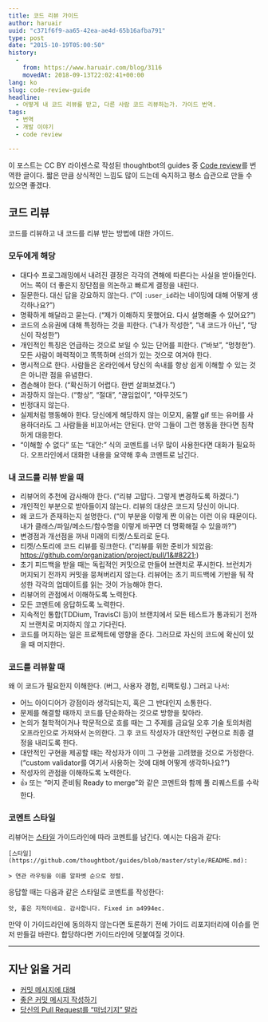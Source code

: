 ```yaml
---
title: 코드 리뷰 가이드
author: haruair
uuid: "c371f6f9-aa65-42ea-ae4d-65b16afba791"
type: post
date: "2015-10-19T05:00:50"
history:
  - 
    from: https://www.haruair.com/blog/3116
    movedAt: 2018-09-13T22:02:41+00:00
lang: ko
slug: code-review-guide
headline:
  - 어떻게 내 코드 리뷰를 받고, 다른 사람 코드 리뷰하는가. 가이드 번역.
tags:
  - 번역
  - 개발 이야기
  - code review

---
```

이 포스트는 CC BY 라이센스로 작성된 thoughtbot의 guides 중 [Code review][1]를 번역한 글이다. 짧은 만큼 상식적인 느낌도 많이 드는데 숙지하고 평소 습관으로 만들 수 있으면 좋겠다.

## 코드 리뷰

코드를 리뷰하고 내 코드를 리뷰 받는 방법에 대한 가이드.

### 모두에게 해당

  * 대다수 프로그래밍에서 내려진 결정은 각각의 견해에 따른다는 사실을 받아들인다. 어느 쪽이 더 좋은지 장단점을 의논하고 빠르게 결정을 내린다.
  * 질문한다. 대신 답을 강요하지 않는다. (&#8220;이 `:user_id`라는 네이밍에 대해 어떻게 생각하나요?&#8221;)
  * 명확하게 해달라고 묻는다. (&#8220;제가 이해하지 못했어요. 다시 설명해줄 수 있어요?&#8221;)
  * 코드의 소유권에 대해 특정하는 것을 피한다. (&#8220;내가 작성한&#8221;, &#8220;내 코드가 아닌&#8221;, &#8220;당신이 작성한&#8221;)
  * 개인적인 특징은 언급하는 것으로 보일 수 있는 단어를 피한다. (&#8220;바보&#8221;, &#8220;멍청한&#8221;). 모든 사람이 매력적이고 똑똑하며 선의가 있는 것으로 여겨야 한다.
  * 명시적으로 한다. 사람들은 온라인에서 당신의 속내를 항상 쉽게 이해할 수 있는 것은 아니란 점을 유념한다.
  * 겸손해야 한다. (&#8220;확신하기 어렵다. 한번 살펴보겠다.&#8221;)
  * 과장하지 않는다. (&#8220;항상&#8221;, &#8220;절대&#8221;, &#8220;끊임없이&#8221;, &#8220;아무것도&#8221;)
  * 빈정대지 않는다.
  * 실제처럼 행동해야 한다. 당신에게 해당하지 않는 이모지, 움짤 gif 또는 유머를 사용하더라도 그 사람들을 비꼬아서는 안된다. 만약 그들이 그런 행동을 한다면 침착하게 대응한다.
  * &#8220;이해할 수 없다&#8221; 또는 &#8220;대안:&#8221; 식의 코멘트를 너무 많이 사용한다면 대화가 필요하다. 오프라인에서 대화한 내용을 요약해 후속 코멘트로 남긴다.

### 내 코드를 리뷰 받을 때

  * 리뷰어의 추천에 감사해야 한다. (&#8220;리뷰 고맙다. 그렇게 변경하도록 하겠다.&#8221;)
  * 개인적인 부분으로 받아들이지 않는다. 리뷰의 대상은 코드지 당신이 아니다.
  * 왜 코드가 존재하는지 설명한다. (&#8220;이 부분을 이렇게 짠 이유는 이런 이유 때문이다. 내가 클래스/파일/메소드/함수명을 이렇게 바꾸면 더 명확해질 수 있을까?&#8221;)
  * 변경점과 개선점을 꺼내 미래의 티켓/스토리로 둔다.
  * 티켓/스토리에 코드 리뷰를 링크한다. (&#8220;리뷰를 위한 준비가 되었음: https://github.com/organization/project/pull/1&#8221;)
  * 초기 피드백을 받을 때는 독립적인 커밋으로 만들어 브랜치로 푸시한다. 브런치가 머지되기 전까지 커밋을 뭉쳐버리지 않는다. 리뷰어는 초기 피드백에 기반을 둬 작성한 각각의 업데이트를 읽는 것이 가능해야 한다.
  * 리뷰어의 관점에서 이해하도록 노력한다.
  * 모든 코멘트에 응답하도록 노력한다.
  * 지속적인 통합(TDDium, TravisCI 등)이 브랜치에서 모든 테스트가 통과되기 전까지 브랜치로 머지하지 않고 기다린다.
  * 코드를 머지하는 일은 프로젝트에 영향을 준다. 그러므로 자신의 코드에 확신이 있을 때 머지한다.

### 코드를 리뷰할 때

왜 이 코드가 필요한지 이해한다. (버그, 사용자 경험, 리팩토링.) 그러고 나서:

  * 어느 아이디어가 강점이라 생각되는지, 혹은 그 반대인지 소통한다.
  * 문제를 해결할 때까지 코드를 단순화하는 것으로 방향을 찾아라.
  * 논의가 철학적이거나 학문적으로 흐를 때는 그 주제를 금요일 오후 기술 토의처럼 오프라인으로 가져와서 논의한다. 그 후 코드 작성자가 대안적인 구현으로 최종 결정을 내리도록 한다.
  * 대안적인 구현을 제공할 때는 작성자가 이미 그 구현을 고려했을 것으로 가정한다. (&#8220;custom validator를 여기서 사용하는 것에 대해 어떻게 생각하나요?&#8221;)
  * 작성자의 관점을 이해하도록 노력한다.
  * :thumbsup: 또는 &#8220;머지 준비됨 Ready to merge&#8221;와 같은 코멘트와 함께 풀 리퀘스트를 수락한다.

### 코멘트 스타일

리뷰어는 [스타일][2] 가이드라인에 따라 코멘트를 남긴다. 예시는 다음과 같다:

    [스타일](https://github.com/thoughtbot/guides/blob/master/style/README.md):
    
    > 연관 라우팅을 이름 알파벳 순으로 정렬.
    

응답할 때는 다음과 같은 스타일로 코멘트를 작성한다:

    앗, 좋은 지적이네요. 감사합니다. Fixed in a4994ec.
    

만약 이 가이드라인에 동의하지 않는다면 토론하기 전에 가이드 리포지터리에 이슈를 먼저 만들길 바란다. 합당하다면 가이드라인에 덧붙여질 것이다.

* * *

## 지난 읽을 거리

  * [커밋 메시지에 대해][3]
  * [좋은 커밋 메시지 작성하기][4]
  * [당신의 Pull Request를 “떠넘기지” 말라][5]

 [1]: https://github.com/thoughtbot/guides/blob/master/code-review/README.md
 [2]: https://github.com/thoughtbot/guides/blob/master/style/README.md
 [3]: http://haruair.com/blog/2683
 [4]: http://haruair.com/blog/2738
 [5]: http://haruair.com/blog/2721